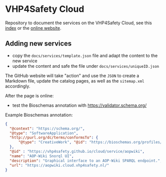 # VHP4Safety Cloud

Repository to document the services on the VHP4Safety Cloud, see this [index](docs/index.md)
or the [online website](https://vhp4safety.github.io/cloud/).

## Adding new services

* copy the `docs/services/template.json` file and adapt the content to the new service
* update the content and safe the file under `docs/services/uniqueID.json`

The GitHub website will take "action" and use the `JSON` to create a Markdown file, update
the catalog pages, as well as the `sitemap.xml` accordingly.

After the page is online:

* test the Bioschemas annotation with https://validator.schema.org/

Example Bioschemas annotation:

```json
{
  "@context": "https://schema.org/",
  "@type": "SoftwareApplication",
  "http://purl.org/dc/terms/conformsTo": {
      "@type": "CreativeWork", "@id": "https://bioschemas.org/profiles/ComputationalTool/1.0-RELEASE"
  },
  "@id" : "https://vhp4safety.github.io/cloud/service/aopwiki",
  "name": "AOP-Wiki Snorql UI", 
  "description": "Graphical interface to an AOP-Wiki SPARQL endpoint.",
  "url": "https://aopwiki.cloud.vhp4safety.nl/"
}
```
